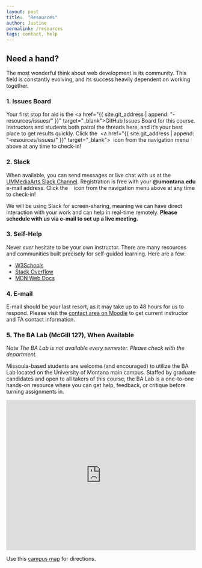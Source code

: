 ```yaml
---
layout: post
title:  "Resources"
author: Justine
permalink: /resources
tags: contact, help
---
```


## Need a hand?
The most wonderful think about web development is its community. This field is constantly evolving, and its success heavily dependent on working together.


### 1. Issues Board
Your first stop for aid is the <a href="{{ site.git_address | append: "-resources/issues/" }}" target="_blank">GitHub Issues Board</a> for this course. Instructors and students both patrol the threads here, and it’s your best place to get results quickly. Click the &nbsp;<a href="{{ site.git_address | append: "-resources/issues/" }}" target="_blank"><i class="fab fa-github fa-lg" aria-hidden="true"></i></a>&nbsp; icon from the navigation menu above at any time to check-in!


### 2. Slack
When available, you can send messages or live chat with us at the <a href="{{ site.slack }}" target="_blank">UMMediaArts Slack Channel</a>. Registration is free with your **@umontana.edu** e-mail address. Click the &nbsp;<a href="{{ site.slack }}" target="_blank"><i class="fab fa-slack-hash" aria-hidden="true"></i></a>&nbsp; icon from the navigation menu above at any time to check-in!

We will be using Slack for screen-sharing, meaning we can have direct interaction with your work and can help in real-time remotely. **Please schedule with us via e-mail to set up a live meeting.**


### 3. Self-Help
Never _ever_ hesitate to be your own instructor. There are many resources and communities built precisely for self-guided learning. Here are a few:
- [W3Schools](https://www.w3schools.com/)
- [Stack Overflow](https://stackoverflow.com/)
- [MDN Web Docs](https://developer.mozilla.org/en-US/)


### 4. E-mail
E-mail should be your last resort, as it may take up to 48 hours for us to respond. Please visit the <a href="{{ site.data.moodle.contact }}" target="_blank">contact area on Moodle<a/> to get current instructor and TA contact information.


### 5. The BA Lab (McGill 127), When Available
<span class="label label-info">Note</span> _The BA Lab is not available every semester. Please check with the department._

Missoula-based students are welcome (and encouraged) to utilize the BA Lab located on the University of Montana main campus. Staffed by graduate candidates and open to all takers of this course, the BA Lab is a one-to-one hands-on resource where you can get help, feedback, or critique before turning assignments in.


<iframe src="https://calendar.google.com/calendar/embed?mode=WEEK&amp;src=1s1tnc56cnjncqhreim65b7pi0%40group.calendar.google.com&amp;ctz=America/Denver" frameborder="0" scrolling="no" allowfullscreen="" style="width: 100%; height: 400px; background-color: #F5F5F5;"></iframe>


Use this <a href="https://map.umt.edu/place/48#18/46.86242/-113.98363" target="_blank">campus map</a> for directions.
